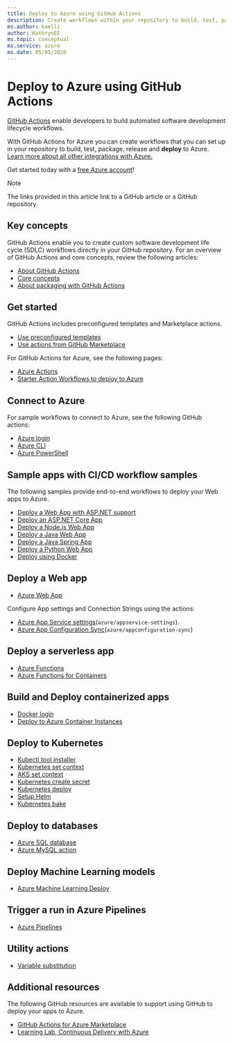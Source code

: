 ```yaml
---
title: Deploy to Azure using GitHub Actions
description: Create workflows within your repository to build, test, package, release and deploy to Azure. 
ms.author: kaelli
author: KathrynEE  
ms.topic: conceptual
ms.service: azure 
ms.date: 05/05/2020
---
```



# Deploy to Azure using GitHub Actions

[GitHub Actions](https://help.github.com/en/articles/about-github-actions) enable developers to build automated software development lifecycle workflows. 

With GitHub Actions for Azure you can create workflows that you can set up in your repository to build, test, package, release and **deploy** to Azure. [Learn more about all other integrations with Azure.](http://aka.ms/GitHubonAzure)

Get started today with a [free Azure account](https://azure.com/free/open-source)!

> [!NOTE]   
> The links provided in this article link to a GitHub article or a GitHub repository. 

## Key concepts

GitHub Actions enable you to create custom software development life cycle (SDLC) workflows directly in your GitHub repository. For an overview of GitHub Actions and core concepts, review the following articles: 

- [About GitHub Actions](https://help.github.com/actions/getting-started-with-github-actions/about-github-actions)
- [Core concepts ](https://help.github.com/actions/getting-started-with-github-actions/core-concepts-for-github-actions)
- [About packaging with GitHub Actions](https://help.github.com/en/actions/publishing-packages-with-github-actions/about-packaging-with-github-actions)

## Get started 

GitHub Actions includes preconfigured templates and Marketplace actions. 

- [Use preconfigured templates](https://help.github.com/actions/getting-started-with-github-actions/starting-with-preconfigured-workflow-templates)  
- [Use actions from GitHub Marketplace](https://help.github.com/en/actions/getting-started-with-github-actions/using-actions-from-github-marketplace)  
  
For GitHub Actions for Azure, see the following pages: 
   
- [Azure Actions](https://github.com/marketplace?query=Azure&type=actions) 
- [Starter Action Workflows to deploy to Azure](https://github.com/Azure/actions-workflow-samples)

## Connect to Azure

For sample workflows to connect to Azure, see the following GitHub actions:  

- [Azure login](https://github.com/Azure/login)  
- [Azure CLI](https://github.com/Azure/CLI)  
- [Azure PowerShell](https://github.com/Azure/PowerShell) 


## Sample apps with CI/CD workflow samples 

The following samples provide end-to-end workflows to deploy your Web apps to Azure. 

- [Deploy a Web App with ASP.NET support](https://github.com/Azure-Samples/dotnet-sample)  
- [Deploy an ASP.NET Core App](https://github.com/Azure-Samples/dotnet_core_sample)  
- [Deploy a Node.js Web App](https://github.com/Azure-Samples/node_express-App)  
- [Deploy a Java Web App](https://github.com/Azure-Samples/java-spring-petclinic)  
- [Deploy a Java Spring App](https://github.com/Azure-Samples/Java-application-petstore-ee7)  
- [Deploy a Python Web App](https://github.com/Azure-Samples/pythonSample_thecatsaidno)  
- [Deploy using Docker](https://github.com/Azure-Samples/Node_express_container)  


## Deploy a Web app

- [Azure Web App](https://github.com/Azure/webapps-deploy)  

Configure App settings and Connection Strings using the actions:
- [Azure App Service settings](https://github.com/Azure/appservice-settings)(`azure/appservice-settings`). 
- [Azure App Configuration Sync](https://github.com/Azure/AppConfiguration-Sync)(`azure/appconfiguration-sync`)

## Deploy a serverless app

- [Azure Functions](https://github.com/Azure/functions-action)  
- [Azure Functions for Containers](https://github.com/Azure/webapps-container-deploy)  
 
## Build and Deploy containerized apps

- [Docker login](https://github.com/Azure/docker-login)
- [Deploy to Azure Container Instances](https://github.com/Azure/aci-deploy)

## Deploy to Kubernetes

- [Kubectl tool installer](https://github.com/Azure/setup-kubectl)  
- [Kubernetes set context](https://github.com/Azure/k8s-set-context)  
- [AKS set context](https://github.com/Azure/aks-set-context)  
- [Kubernetes create secret](https://github.com/Azure/k8s-create-secret)  
- [Kubernetes deploy](https://github.com/Azure/k8s-deploy)  
- [Setup Helm](https://github.com/Azure/setup-helm)  
- [Kubernetes bake](https://github.com/Azure/k8s-bake)  

## Deploy to databases

- [Azure SQL database](https://github.com/Azure/sql-action)  
- [Azure MySQL action](https://github.com/Azure/mysql-action)  

## Deploy Machine Learning models
- [Azure Machine Learning Deploy](https://github.com/Azure/aml-deploy) 

## Trigger a run in Azure Pipelines

- [Azure Pipelines](https://github.com/Azure/pipelines)  
 
## Utility actions

- [Variable substitution](https://github.com/Microsoft/variable-substitution) 


## Additional resources

The following GitHub resources are available to support using GitHub to deploy your apps to Azure.  

- [GitHub Actions for Azure Marketplace](https://github.com/marketplace?query=Azure&type=actions)
- [Learning Lab, Continuous Delivery with Azure](https://lab.github.com/githubtraining/github-actions:-continuous-delivery-with-azure)

